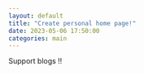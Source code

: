```yaml
---
layout: default
title: "Create personal home page!"
date: 2023-05-06 17:50:00
categories: main
---
```


Support blogs !!
